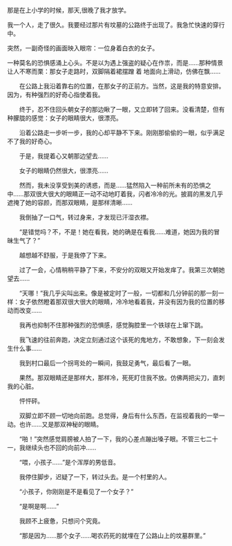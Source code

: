 那是在上小学的时候，那天,很晚了我才放学。

我一个人，走了很久。我要经过那片有坟墓的公路终于出现了。我急忙快速的穿行中。

突然，一副奇怪的画面映入眼帘：一位身着白衣的女子。

一种莫名的恐惧感涌上心头。不是以为遇上强盗的疑心在作祟，而是……那种情景让人不寒而栗：那女子走路时，双脚隔着裙摆蹭 着 地面向上滑动，仿佛在飘……

　　在公路上我沿着靠右的位置，在那女子的正前方。当然，这是我的特意安排。因为，有种强烈的好奇心指使着我。

　　终于，忍不住回头朝女子的那边瞅了一眼，又立即转了回来。没看清楚，但有种朦胧的感觉：女子的眼睛很大，很漂亮。

　　沿着公路走一步听一步，我的心却平静不下来。刚刚那偷偷的一眼，似乎满足不了我的好奇心。

　　于是，我提着心又朝那边望去……

　　女子的眼睛仍然很大，很漂亮……

　　然而，我未没享受到美的诱惑，而是……猛然陷入一种前所未有的恐惧之中……那双很大很大的眼睛正一动不动地盯着我，闪者冷冷的光。披肩的黑发几乎遮掩了她的容颜，而那双眼睛，是那样清晰……

　　我倒抽了一口气，转过身来，才发现已汗湿衣襟。

　　“是错觉吗？不，不是！她在看我，她的确是在看我……难道，她因为我的冒昧生气了？”

　　越想越不舒服，于是我停了下来。

　　过了一会，心情稍稍平静了下来，不安分的双眼又开始发痒了。我第三次朝她望去……

　　“天哪！”我几乎尖叫出来。像是被定时了一般，一切都和几分钟前的那一刻一样：女子依然瞪着那双很大很大的眼睛，冷冷地看着我，并没有因为我的位置的移动而改变……

　　我再也抑制不住那种强烈的恐惧感，感觉胸腔里一个铁球在上窜下跳。

　　我飞速的往前奔跑，决定立刻通过这个该死的鬼地方，不敢想象，下一刻会发生什么事……

　　我到村口最后一个拐弯处的一瞬间，我鼓足勇气，最后看了一眼。

　　果然。那双眼睛还是那样大，那样冷，死死盯住我不放。仿佛两把尖刀，直刺我的心脏。

　　怦怦砰。

　　双脚立即不顾一切地向前跑。总觉得，身后有什么东西，在监视着我的一举一动。也许……又是那双神秘的眼睛。

　　“啪！”突然感觉肩膀被人拍了一下，我的心差点蹦出嗓子眼。不管三七二十一，我继续头也不回的向前冲……

　　“喂，小孩子……”是个浑厚的男低音。

　　我停住脚步，迟疑了一下，转过头去。是一个村里的人。

　　“小孩子，你刚刚是不是看见了一个女子？”

　　“是啊是啊……”

　　我顾不上疲惫，只想问个究竟。

　　“那是因为……那个女子……喝农药死的就埋在了公路山上的坟墓群里。”

